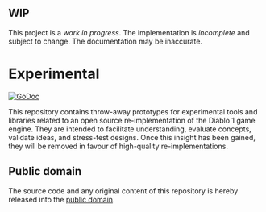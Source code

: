## WIP

This project is a *work in progress*. The implementation is *incomplete* and subject to change. The documentation may be inaccurate.

# Experimental

[![GoDoc](https://godoc.org/github.com/sanctuary/exp?status.svg)](https://godoc.org/github.com/sanctuary/exp)

This repository contains throw-away prototypes for experimental tools and libraries related to an open source re-implementation of the Diablo 1 game engine. They are intended to facilitate understanding, evaluate concepts, validate ideas, and stress-test designs. Once this insight has been gained, they will be removed in favour of high-quality re-implementations.

## Public domain

The source code and any original content of this repository is hereby released into the [public domain].

[public domain]: https://creativecommons.org/publicdomain/zero/1.0/
